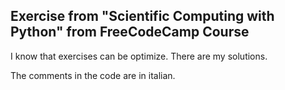 ## Exercise from "Scientific Computing with Python" from FreeCodeCamp Course
I know that exercises can be optimize.
There are my solutions.

The comments in the code are in italian.